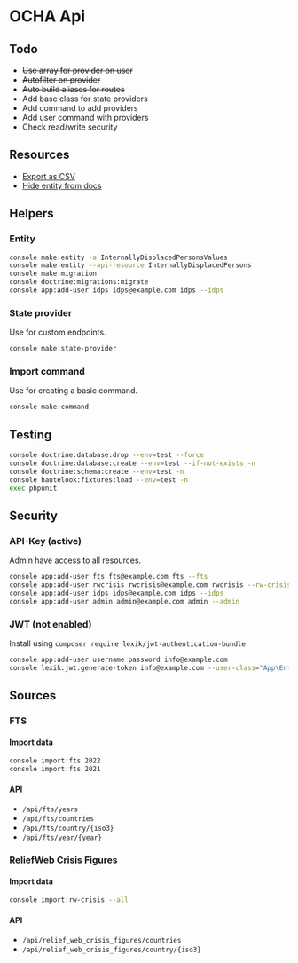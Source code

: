 # OCHA Api

## Todo

- ~~Use array for provider on user~~
- ~~Autofilter on provider~~
- ~~Auto build aliases for routes~~
- Add base class for state providers
- Add command to add providers
- Add user command with providers
- Check read/write security

## Resources

- [Export as CSV](https://locastic.com/blog/easy-csv-export-in-api-platform)
- [Hide entity from docs](https://api-platform.com/docs/core/operations/#expose-a-model-without-any-routes)

## Helpers

### Entity

```bash
console make:entity -a InternallyDisplacedPersonsValues
console make:entity --api-resource InternallyDisplacedPersons
console make:migration
console doctrine:migrations:migrate
console app:add-user idps idps@example.com idps --idps
```

### State provider

Use for custom endpoints.

```bash
console make:state-provider
```

### Import command

Use for creating a basic command.

```bash
console make:command
```

## Testing

```bash
console doctrine:database:drop --env=test --force
console doctrine:database:create --env=test --if-not-exists -n
console doctrine:schema:create --env=test -n
console hautelook:fixtures:load --env=test -n
exec phpunit
```

## Security

### API-Key (active)

Admin have access to all resources.

```bash
console app:add-user fts fts@example.com fts --fts
console app:add-user rwcrisis rwcrisis@example.com rwcrisis --rw-crisis
console app:add-user idps idps@example.com idps --idps
console app:add-user admin admin@example.com admin --admin
```

### JWT (not enabled)

Install using `composer require lexik/jwt-authentication-bundle`

```bash
console app:add-user username password info@example.com
console lexik:jwt:generate-token info@example.com --user-class="App\Entity\User"
```

## Sources

### FTS

#### Import data

```bash
console import:fts 2022
console import:fts 2021
```

#### API

- `/api/fts/years`
- `/api/fts/countries`
- `/api/fts/country/{iso3}`
- `/api/fts/year/{year}`

### ReliefWeb Crisis Figures

#### Import data

```bash
console import:rw-crisis --all
```

#### API

- `/api/relief_web_crisis_figures/countries`
- `/api/relief_web_crisis_figures/country/{iso3}`
